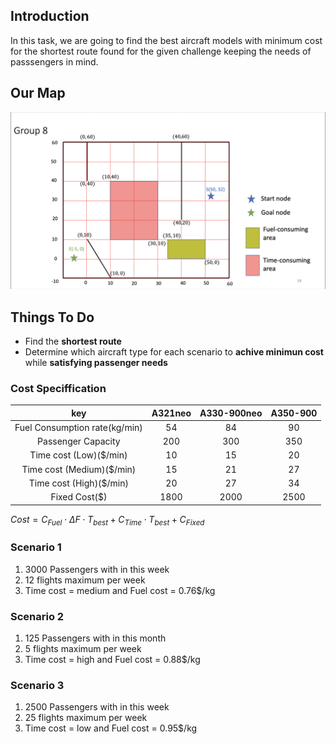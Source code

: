 ## Introduction
In this task, we are going to find the best aircraft models with minimum cost for the shortest route found for the given challenge keeping the needs of passsengers in mind. 

## Our Map
![Task%201/map.png](https://github.com/Ken11514/AAE2004_t1_GP8/blob/main/images/map.png)
## Things To Do
- Find the **shortest route**
- Determine which aircraft type for each scenario to **achive minimun cost** while **satisfying passenger needs**

### Cost Speciffication
| key | A321neo | A330-900neo | A350-900|
| :---: | :---: | :---: | :---: |
|Fuel Consumption rate(kg/min)|54|84|90|
|Passenger Capacity|200|300|350|
|Time cost (Low)($/min)|10|15|20|
|Time cost (Medium)($/min)|15|21|27|
|Time cost (High)($/min)|20|27|34|
|Fixed Cost($)|1800|2000|2500|

$Cost=C_{Fuel} \cdot \Delta F \cdot T_{best} +C_{Time}\cdot T_{best}+C_{Fixed}$

### Scenario 1
1. 3000 Passengers  with in this week
2. 12 flights maximum per week
3. Time cost = medium and Fuel cost = 0.76$/kg

### Scenario 2 
1. 125 Passengers  with in this month
2. 5 flights maximum per week
3. Time cost = high and Fuel cost = 0.88$/kg

### Scenario 3
1. 2500 Passengers  with in this week
2. 25 flights maximum per week
3. Time cost = low and Fuel cost = 0.95$/kg
